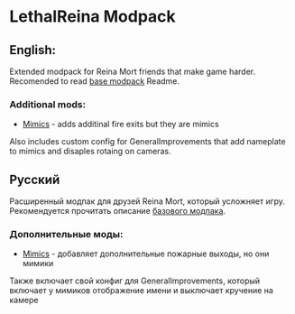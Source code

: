 # LethalReina Modpack

## English:

Extended modpack for Reina Mort friends that make game harder.
Recomended to read [base modpack](https://thunderstore.io/c/lethal-company/p/Citizen17/LethalReina_Modpack/) Readme.

### Additional mods:

* [Mimics](https://thunderstore.io/c/lethal-company/p/x753/Mimics/) - adds additinal fire exits but they are mimics

Also includes custom config for GeneralImprovements that add nameplate to mimics and disaples rotaing on cameras.

## Русский

Расширенный модпак для друзей Reina Mort, который усложняет игру.
Рекомендуется прочитать описание [базового модпака](https://thunderstore.io/c/lethal-company/p/Citizen17/LethalReina_Modpack/).

### Дополнительные моды:

* [Mimics](https://thunderstore.io/c/lethal-company/p/x753/Mimics/) - добавляет дополнительные пожарные выходы, но они мимики

Также включает свой конфиг для GeneralImprovements, который включает у мимиков отображение имени и выключает кручение на камере
